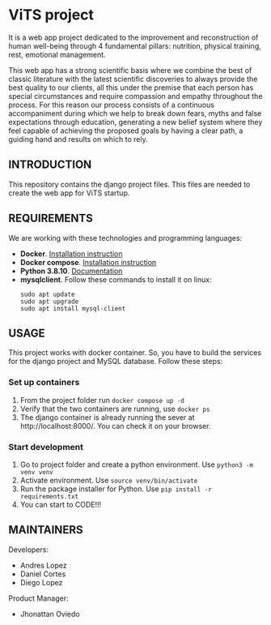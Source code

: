 # ViTS project

It is a web app project dedicated to the improvement and reconstruction of human well-being through 4 fundamental pillars: nutrition, physical training, rest, emotional management.

This web app has a strong scientific basis where we combine the best of classic literature with the latest scientific discoveries to always provide the best quality to our clients, all this under the premise that each person has special circumstances and require compassion and empathy throughout the process. For this reason our process consists of a continuous accompaniment during which we help to break down fears, myths and false expectations through education, generating a new belief system where they feel capable of achieving the proposed goals by having a clear path, a guiding hand and results on which to rely.

## INTRODUCTION

This repository contains the django project files. This files are needed to create the web app for ViTS startup.

## REQUIREMENTS

We are working with these technologies and programming languages:

* **Docker**. [Installation instruction](https://docs.docker.com/engine/install/)
* **Docker compose**. [Installation instruction](https://docs.docker.com/compose/install/)
* **Python 3.8.10**. [Documentation](https://www.python.org/downloads/release/python-3810/)
* **mysqlclient**. Follow these commands to install it on linux:
    ```
    sudo apt update
    sudo apt upgrade
    sudo apt install mysql-client
    ```

## USAGE

This project works with docker container. So, you have to build the services for the django project and MySQL database. Follow these steps:

### Set up containers

1. From the project folder run ```docker compose up -d```
2. Verify that the two containers are running, use ```docker ps```
3. The django container is already running the sever at http://localhost:8000/. You can check it on your browser.

### Start development

1. Go to project folder and create a python environment. Use ```python3 -m venv venv```
2. Activate environment. Use ```source venv/bin/activate```
3. Run the package installer for Python. Use ```pip install -r requirements.txt```
4. You can start to CODE!!!

## MAINTAINERS

Developers:

 * Andres Lopez
 * Daniel Cortes
 * Diego Lopez

Product Manager:

 * Jhonattan Oviedo
